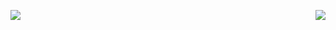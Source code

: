 <p >
  <img align="left" src="https://api.hpaulson.smc.wtf/api?username=HPaulson&show_icons=true?count_private=true&show_border=false" />
</p>
<p>
  <img align="right" src="https://api.hpaulson.smc.wtf/api/top-langs/?username=hpaulson&layout=compact&show_border=false" />
</p>

